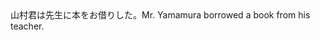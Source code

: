 <tr><td>山村君は先生に本をお借りした。<td><tr><tr><td>Mr. Yamamura borrowed a book from his teacher.<td><tr></table>

